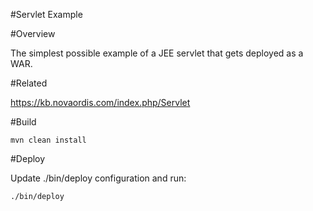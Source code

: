 #Servlet Example

#Overview

The simplest possible example of a JEE servlet that gets deployed as a WAR.

#Related

https://kb.novaordis.com/index.php/Servlet

#Build

```
mvn clean install
```

#Deploy

Update ./bin/deploy configuration and run:

```
./bin/deploy
```


